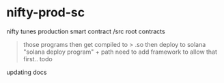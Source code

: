 # nifty-prod-sc
nifty tunes production smart contract
/src root contracts
> those programs then get compiled to > .so
> then deploy to solana "solana deploy program" + path 
> need to add framework to allow that first.. todo 

updating docs 